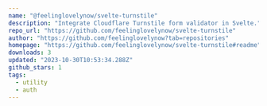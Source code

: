 ```yaml
---
name: "@feelinglovelynow/svelte-turnstile"
description: "Integrate Cloudflare Turnstile form validator in Svelte."
repo_url: "https://github.com/feelinglovelynow/svelte-turnstile"
author: "https://github.com/feelinglovelynow?tab=repositories"
homepage: "https://github.com/feelinglovelynow/svelte-turnstile#readme"
downloads: 3
updated: "2023-10-30T10:53:34.288Z"
github_stars: 1
tags: 
  - utility
  - auth
---
```

